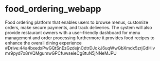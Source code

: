 # food_ordering_webapp
Food ordering platform that enables users to browse menus, customize orders, make secure payments, and track deliveries. The system will also provide restaurant owners with a user-friendly dashboard for menu management and order processing furthermore it provides food recipes to enhance the overall dining experience
#Drive:44a4bxedxPwGQtSnEzGzdejnCdtrDJqkJ6uqWwGbXmdx5zrjGdHivmr9pyd7x8rVQMgumwGPCfuwseieCg8tuN5jNNeMJPU
